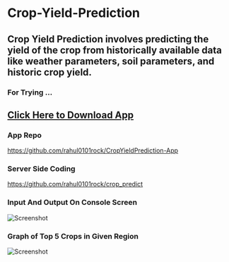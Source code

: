 # Crop-Yield-Prediction
## Crop Yield Prediction involves predicting the yield of the crop from historically available data like weather parameters, soil parameters, and historic crop yield.
### For Trying ...
## [Click Here to Download App](https://github.com/rahul0101rock/Crop-Yield-Prediction/blob/master/Crop%20Yield%20Prediction%20APP.apk?raw=true)
### App Repo
https://github.com/rahul0101rock/CropYieldPrediction-App
### Server Side Coding
https://github.com/rahul0101rock/crop_predict
### Input And Output On Console Screen
![Screenshot](ss/input.png)
### Graph of Top 5 Crops in Given Region
![Screenshot](ss/plot.png)
